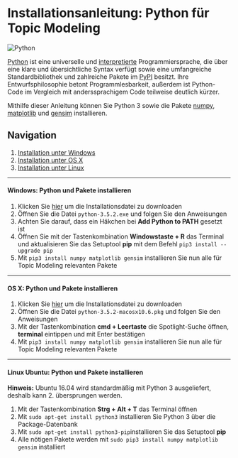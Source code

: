 # Installationsanleitung: Python für Topic Modeling
![Python](https://upload.wikimedia.org/wikipedia/commons/f/f8/Python_logo_and_wordmark.svg)

[Python](https://www.python.org) ist eine universelle und [interpretierte](https://de.wikipedia.org/wiki/Interpreter) Programmiersprache, die über eine klare und übersichtliche Syntax verfügt sowie eine umfangreiche Standardbibliothek und zahlreiche Pakete im [PyPI](https://pypi.python.org/pypi) besitzt. Ihre Entwurfsphilosophie betont Programmlesbarkeit, außerdem ist Python-Code im Vergleich mit anderssprachigem Code teilweise deutlich kürzer.

Mithilfe dieser Anleitung können Sie Python 3 sowie die Pakete [numpy](http://www.numpy.org), [matplotlib](http://matplotlib.org) und [gensim](https://radimrehurek.com/gensim/) installieren.

## Navigation
1. [Installation unter Windows](#windows-python-und-pakete-installieren)
2. [Installation unter OS X](#os-x-python-und-pakete-installieren)
3. [Installation unter Linux](#linux-ubuntu-python-und-pakete-installieren)

***

#### Windows: Python und Pakete installieren
1. Klicken Sie [hier](https://www.python.org/ftp/python/3.5.2/python-3.5.2-amd64.exe) um die Installationsdatei zu downloaden
2. Öffnen Sie die Datei `python-3.5.2.exe` und folgen Sie den Anweisungen
3. Achten Sie darauf, dass ein Häkchen bei **Add Python to PATH** gesetzt ist  
4. Öffnen Sie mit der Tastenkombination **Windowstaste + R** das Terminal und aktualisieren Sie das Setuptool **pip** mit dem Befehl `pip3 install --upgrade pip`
5. Mit `pip3 install numpy matplotlib gensim` installieren Sie nun alle für Topic Modeling relevanten Pakete

***

#### OS X: Python und Pakete installieren
1. Klicken Sie [hier](https://www.python.org/ftp/python/3.5.2/python-3.5.2-macosx10.6.pkg) um die Installationsdatei zu downloaden
2. Öffnen Sie die Datei `python-3.5.2-macosx10.6.pkg` und folgen Sie den Anweisungen
3. Mit der Tastenkombination **cmd + Leertaste** die Spotlight-Suche öffnen, **terminal** eintippen und mit Enter bestätigen
4. Mit `pip3 install numpy matplotlib gensim` installieren Sie nun alle für Topic Modeling relevanten Pakete

***

#### Linux Ubuntu: Python und Pakete installieren
**Hinweis:** Ubuntu 16.04 wird standardmäßig mit Python 3 ausgeliefert, deshalb kann 2. übersprungen werden.

1. Mit der Tastenkombination **Strg + Alt + T** das Terminal öffnen
2. Mit `sudo apt-get install python3` installieren Sie Python 3 über die Package-Datenbank
3. Mit `sudo apt-get install python3-pip`installieren Sie das Setuptool **pip**
4. Alle nötigen Pakete werden mit `sudo pip3 install numpy matplotlib gensim` installiert
